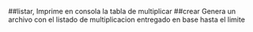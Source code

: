 

##listar, Imprime en consola la tabla de multiplicar
##crear Genera un archivo con el listado de multiplicacion entregado en base hasta el limite